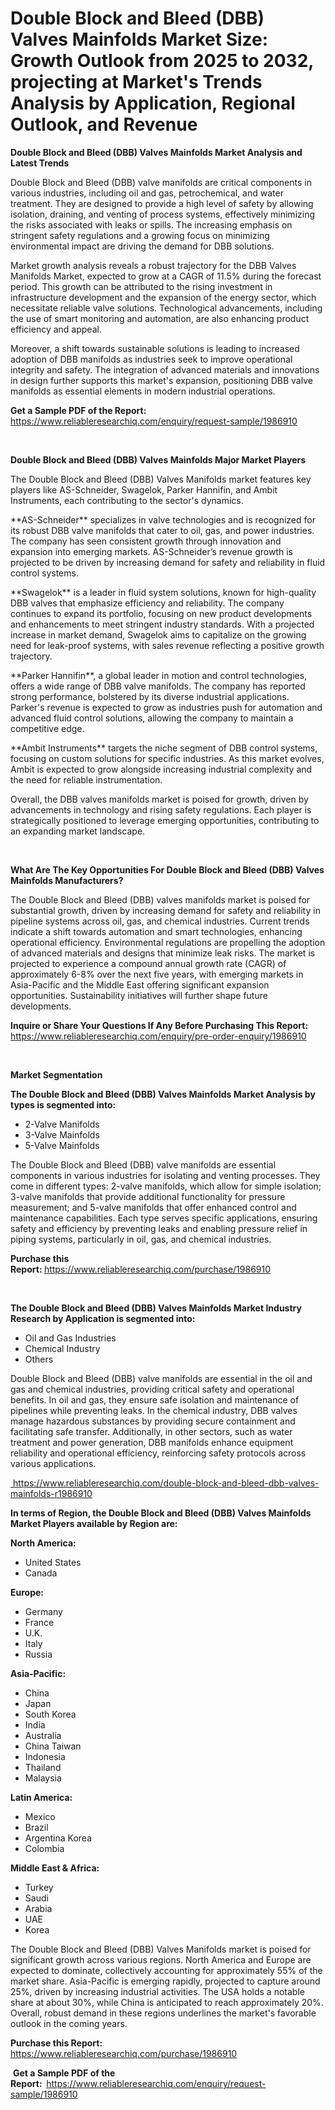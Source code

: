<p><h1>Double Block and Bleed (DBB) Valves Mainfolds Market Size: Growth Outlook from 2025 to 2032, projecting at Market's Trends Analysis by Application, Regional Outlook, and Revenue</h1></p><p><strong>Double Block and Bleed (DBB) Valves Mainfolds Market Analysis and Latest Trends</strong></p>
<p><p>Double Block and Bleed (DBB) valve manifolds are critical components in various industries, including oil and gas, petrochemical, and water treatment. They are designed to provide a high level of safety by allowing isolation, draining, and venting of process systems, effectively minimizing the risks associated with leaks or spills. The increasing emphasis on stringent safety regulations and a growing focus on minimizing environmental impact are driving the demand for DBB solutions.</p><p>Market growth analysis reveals a robust trajectory for the DBB Valves Manifolds Market, expected to grow at a CAGR of 11.5% during the forecast period. This growth can be attributed to the rising investment in infrastructure development and the expansion of the energy sector, which necessitate reliable valve solutions. Technological advancements, including the use of smart monitoring and automation, are also enhancing product efficiency and appeal.</p><p>Moreover, a shift towards sustainable solutions is leading to increased adoption of DBB manifolds as industries seek to improve operational integrity and safety. The integration of advanced materials and innovations in design further supports this market's expansion, positioning DBB valve manifolds as essential elements in modern industrial operations.</p></p>
<p><strong>Get a Sample PDF of the Report:&nbsp;</strong> <a href="https://www.reliableresearchiq.com/enquiry/request-sample/1986910?utm_campaign=2731&utm_medium=2&utm_source=Github&utm_content=ia&utm_term=12042025&utm_id=double-block-and-bleed-dbb-valves-mainfolds">https://www.reliableresearchiq.com/enquiry/request-sample/1986910</a></p>
<p>&nbsp;</p>
<p><strong>Double Block and Bleed (DBB) Valves Mainfolds Major Market Players</strong></p>
<p><p>The Double Block and Bleed (DBB) Valves Manifolds market features key players like AS-Schneider, Swagelok, Parker Hannifin, and Ambit Instruments, each contributing to the sector's dynamics.</p><p>**AS-Schneider** specializes in valve technologies and is recognized for its robust DBB valve manifolds that cater to oil, gas, and power industries. The company has seen consistent growth through innovation and expansion into emerging markets. AS-Schneider’s revenue growth is projected to be driven by increasing demand for safety and reliability in fluid control systems.</p><p>**Swagelok** is a leader in fluid system solutions, known for high-quality DBB valves that emphasize efficiency and reliability. The company continues to expand its portfolio, focusing on new product developments and enhancements to meet stringent industry standards. With a projected increase in market demand, Swagelok aims to capitalize on the growing need for leak-proof systems, with sales revenue reflecting a positive growth trajectory.</p><p>**Parker Hannifin**, a global leader in motion and control technologies, offers a wide range of DBB valve manifolds. The company has reported strong performance, bolstered by its diverse industrial applications. Parker's revenue is expected to grow as industries push for automation and advanced fluid control solutions, allowing the company to maintain a competitive edge.</p><p>**Ambit Instruments** targets the niche segment of DBB control systems, focusing on custom solutions for specific industries. As this market evolves, Ambit is expected to grow alongside increasing industrial complexity and the need for reliable instrumentation.</p><p>Overall, the DBB valves manifolds market is poised for growth, driven by advancements in technology and rising safety regulations. Each player is strategically positioned to leverage emerging opportunities, contributing to an expanding market landscape.</p></p>
<p>&nbsp;</p>
<p><strong>What Are The Key Opportunities For Double Block and Bleed (DBB) Valves Mainfolds Manufacturers?</strong></p>
<p><p>The Double Block and Bleed (DBB) valves manifolds market is poised for substantial growth, driven by increasing demand for safety and reliability in pipeline systems across oil, gas, and chemical industries. Current trends indicate a shift towards automation and smart technologies, enhancing operational efficiency. Environmental regulations are propelling the adoption of advanced materials and designs that minimize leak risks. The market is projected to experience a compound annual growth rate (CAGR) of approximately 6-8% over the next five years, with emerging markets in Asia-Pacific and the Middle East offering significant expansion opportunities. Sustainability initiatives will further shape future developments.</p></p>
<p><strong>Inquire or Share Your Questions If Any Before Purchasing This Report:</strong> <a href="https://www.reliableresearchiq.com/enquiry/pre-order-enquiry/1986910?utm_campaign=2731&utm_medium=2&utm_source=Github&utm_content=ia&utm_term=12042025&utm_id=double-block-and-bleed-dbb-valves-mainfolds">https://www.reliableresearchiq.com/enquiry/pre-order-enquiry/1986910</a></p>
<p>&nbsp;</p>
<p><strong>Market Segmentation</strong></p>
<p><strong>The Double Block and Bleed (DBB) Valves Mainfolds Market Analysis by types is segmented into:</strong></p>
<p><ul><li>2-Valve Manifolds</li><li>3-Valve Mainfolds</li><li>5-Valve Mainfolds</li></ul></p>
<p><p>The Double Block and Bleed (DBB) valve manifolds are essential components in various industries for isolating and venting processes. They come in different types: 2-valve manifolds, which allow for simple isolation; 3-valve manifolds that provide additional functionality for pressure measurement; and 5-valve manifolds that offer enhanced control and maintenance capabilities. Each type serves specific applications, ensuring safety and efficiency by preventing leaks and enabling pressure relief in piping systems, particularly in oil, gas, and chemical industries.</p></p>
<p><strong>Purchase this Report:&nbsp;</strong><a href="https://www.reliableresearchiq.com/purchase/1986910?utm_campaign=2731&utm_medium=2&utm_source=Github&utm_content=ia&utm_term=12042025&utm_id=double-block-and-bleed-dbb-valves-mainfolds">https://www.reliableresearchiq.com/purchase/1986910</a></p>
<p>&nbsp;</p>
<p><strong>The Double Block and Bleed (DBB) Valves Mainfolds Market Industry Research by Application is segmented into:</strong></p>
<p><ul><li>Oil and Gas Industries</li><li>Chemical Industry</li><li>Others</li></ul></p>
<p><p>Double Block and Bleed (DBB) valve manifolds are essential in the oil and gas and chemical industries, providing critical safety and operational benefits. In oil and gas, they ensure safe isolation and maintenance of pipelines while preventing leaks. In the chemical industry, DBB valves manage hazardous substances by providing secure containment and facilitating safe transfer. Additionally, in other sectors, such as water treatment and power generation, DBB manifolds enhance equipment reliability and operational efficiency, reinforcing safety protocols across various applications.</p></p>
<p><a href="https://www.reliableresearchiq.com/double-block-and-bleed-dbb-valves-mainfolds-r1986910?utm_campaign=2731&utm_medium=2&utm_source=Github&utm_content=ia&utm_term=12042025&utm_id=double-block-and-bleed-dbb-valves-mainfolds">&nbsp;https://www.reliableresearchiq.com/double-block-and-bleed-dbb-valves-mainfolds-r1986910</a></p>
<p><strong>In terms of Region, the Double Block and Bleed (DBB) Valves Mainfolds Market Players available by Region are:</strong></p>
<p>
    <p> <strong> North America: </strong>
        <ul>
            <li>United States</li>
            <li>Canada</li>
        </ul>
        </p> 
    <p> <strong> Europe: </strong>
        <ul>
            <li>Germany</li>
            <li>France</li>
            <li>U.K.</li>
            <li>Italy</li>
            <li>Russia</li>
        </ul>
        </p> 
    <p> <strong> Asia-Pacific: </strong>
        <ul>
            <li>China</li>
            <li>Japan</li>
            <li>South Korea</li>
            <li>India</li>
            <li>Australia</li>
            <li>China Taiwan</li>
            <li>Indonesia</li>
            <li>Thailand</li>
            <li>Malaysia</li>
        </ul>
        </p> 
    <p> <strong> Latin America: </strong>
        <ul>
            <li>Mexico</li>
            <li>Brazil</li>
            <li>Argentina Korea</li>
            <li>Colombia</li>
        </ul>
        </p> 
    <p> <strong> Middle East & Africa: </strong>
        <ul>
            <li>Turkey</li>
            <li>Saudi</li>
            <li>Arabia</li>
            <li>UAE</li>
            <li>Korea</li>
        </ul>
    </p>
    </p>
<p><p>The Double Block and Bleed (DBB) Valves Manifolds market is poised for significant growth across various regions. North America and Europe are expected to dominate, collectively accounting for approximately 55% of the market share. Asia-Pacific is emerging rapidly, projected to capture around 25%, driven by increasing industrial activities. The USA holds a notable share at about 30%, while China is anticipated to reach approximately 20%. Overall, robust demand in these regions underlines the market's favorable outlook in the coming years.</p></p>
<p><strong>Purchase this Report: </strong><a href="https://www.reliableresearchiq.com/purchase/1986910?utm_campaign=2731&utm_medium=2&utm_source=Github&utm_content=ia&utm_term=12042025&utm_id=double-block-and-bleed-dbb-valves-mainfolds">https://www.reliableresearchiq.com/purchase/1986910</a></p>
<p>&nbsp;<strong>Get a Sample PDF of the Report:&nbsp;&nbsp;</strong><a href="https://www.reliableresearchiq.com/enquiry/request-sample/1986910?utm_campaign=2731&utm_medium=2&utm_source=Github&utm_content=ia&utm_term=12042025&utm_id=double-block-and-bleed-dbb-valves-mainfolds">https://www.reliableresearchiq.com/enquiry/request-sample/1986910</a></p>
<p><strong></strong></p>
<p><p></p><p></p><p></p></p>